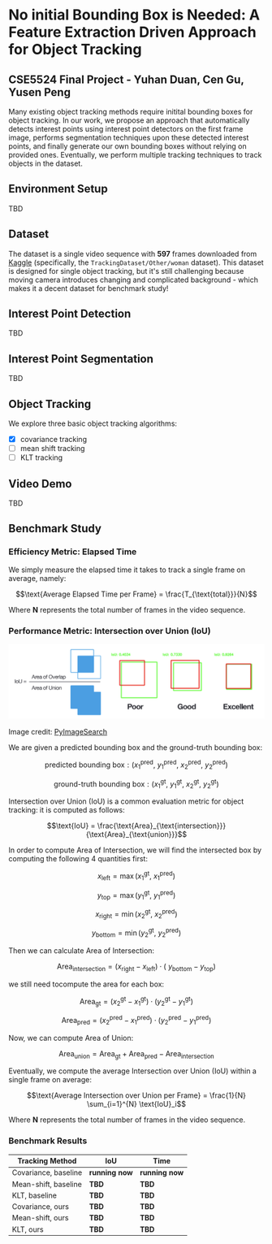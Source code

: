 # No initial Bounding Box is Needed: A Feature Extraction Driven Approach for Object Tracking 

## CSE5524 Final Project - Yuhan Duan, Cen Gu, Yusen Peng

Many existing object tracking methods require initital bounding boxes for object tracking. In our work, we propose an approach that automatically detects interest points using interest point detectors on the first frame image, performs segmentation techniques upon these detected interest points, and finally generate our own bounding boxes without relying on provided ones. Eventually, we perform multiple tracking techniques to track objects in the dataset.

## Environment Setup

TBD

## Dataset

The dataset is a single video sequence with **597** frames downloaded from [Kaggle](https://www.kaggle.com/datasets/kmader/videoobjecttracking) (specifically, the `TrackingDataset/Other/woman` dataset). This dataset is designed for single object tracking, but it's still challenging because moving camera introduces changing and complicated background - which makes it a decent dataset for benchmark study!

## Interest Point Detection

TBD

## Interest Point Segmentation

TBD

## Object Tracking

We explore three basic object tracking algorithms:

- [x] covariance tracking
- [ ] mean shift tracking
- [ ] KLT tracking

## Video Demo

TBD

## Benchmark Study

### Efficiency Metric: Elapsed Time

We simply measure the elapsed time it takes to track a single frame on average, namely:

```math
\text{Average Elapsed Time per Frame} = \frac{T_{\text{total}}}{N}
```

Where **N** represents the total number of frames in the video sequence. 

### Performance Metric: Intersection over Union (IoU)

![alt text](docs/IoU.png)

Image credit: [PyImageSearch](https://pyimagesearch.com/2016/11/07/intersection-over-union-iou-for-object-detection/)

We are given a predicted bounding box and the ground-truth bounding box:

```math
\text{predicted bounding box}: (x_1^{\text{pred}},\ y_1^{\text{pred}},\ x_2^{\text{pred}},\ y_2^{\text{pred}})
```

```math
\text{ground-truth bounding box}: (x_1^{\text{gt}},\ y_1^{\text{gt}},\ x_2^{\text{gt}},\ y_2^{\text{gt}})
```

Intersection over Union (IoU) is a common evaluation metric for object tracking: it is computed as follows:

```math
\text{IoU} = \frac{\text{Area}_{\text{intersection}}}{\text{Area}_{\text{union}}}
```

In order to compute Area of Intersection, we will find the intersected box by computing the following 4 quantities first: 

```math
x_{\text{left}} = \max(x_1^{\text{gt}},\ x_1^{\text{pred}})
```

```math
y_{\text{top}} = \max(y_1^{\text{gt}},\ y_1^{\text{pred}})
```

```math
x_{\text{right}} = \min(x_2^{\text{gt}},\ x_2^{\text{pred}}) 
```

```math
y_{\text{bottom}} = \min(y_2^{\text{gt}},\ y_2^{\text{pred}})
```

Then we can calculate Area of Intersection:

```math
\text{Area}_{\text{intersection}} = (x_{\text{right}} - x_{\text{left}}) \cdot (\ y_{\text{bottom}} - y_{\text{top}})
```

we still need tocompute the area for each box:

```math
\text{Area}_{\text{gt}} = (x_2^{\text{gt}} - x_1^{\text{gt}}) \cdot (y_2^{\text{gt}} - y_1^{\text{gt}})
```

```math
\text{Area}_{\text{pred}} = (x_2^{\text{pred}} - x_1^{\text{pred}}) \cdot (y_2^{\text{pred}} - y_1^{\text{pred}})
```

Now, we can compute Area of Union:

```math
\text{Area}_{\text{union}} = \text{Area}_{\text{gt}} + \text{Area}_{\text{pred}} - \text{Area}_{\text{intersection}}
```

Eventually, we compute the average Intersection over Union (IoU) within a single frame on average:

```math
\text{Average Intersection over Union per Frame} = \frac{1}{N} \sum_{i=1}^{N} \text{IoU}_i
```

Where **N** represents the total number of frames in the video sequence.

### Benchmark Results

| Tracking Method | IoU | Time |
| --------------- | --- | ---- |
| Covariance, baseline | **running now** | **running now** |
| Mean-shift, baseline | **TBD** | **TBD** |
| KLT, baseline | **TBD** | **TBD** |
| Covariance, ours | **TBD** | **TBD** |
| Mean-shift, ours | **TBD** | **TBD** |
| KLT, ours | **TBD** | **TBD** |
